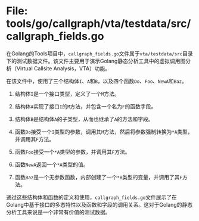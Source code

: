 # File: tools/go/callgraph/vta/testdata/src/callgraph_fields.go

在Golang的Tools项目中，`callgraph_fields.go`文件属于`vta/testdata/src`目录下的测试数据文件。该文件主要用于演示Golang静态分析工具中的虚拟调用图分析（Virtual Callsite Analysis，VTA）功能。

在该文件中，使用了三个结构体`I`、`A`和`B`，以及四个函数`Do`、`Foo`、`NewA`和`Baz`。

1. 结构体`I`是一个接口类型，定义了一个`M`方法。

2. 结构体`A`实现了接口`I`的`M`方法，并包含一个名为`F`的函数字段。

3. 结构体`B`是结构体`A`的子类型，从而也继承了`A`的方法和字段。

4. 函数`Do`接受一个`I`类型的参数，调用其`M`方法，然后将参数强制转换为`*A`类型，并调用其`F`方法。

5. 函数`Foo`接受一个`*A`类型的参数，并调用其`F`方法。

6. 函数`NewA`返回一个`*A`类型的值。

7. 函数`Baz`是一个无参数函数，内部创建了一个`*B`类型的变量，并调用了其`F`方法。

通过这些结构体和函数的定义和使用，`callgraph_fields.go`文件展示了在Golang中基于接口的多态特性以及函数和字段的调用关系。这对于Golang的静态分析工具来说是一个非常有价值的测试数据。

